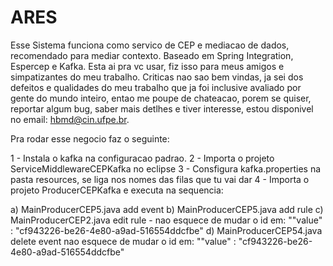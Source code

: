# ARES

Esse Sistema funciona como servico de CEP e mediacao de dados, recomendado para mediar contexto. Baseado em Spring Integration, Espercep e Kafka. Esta ai pra vc usar, fiz isso para meus amigos e simpatizantes do meu trabalho. Criticas nao sao bem vindas, ja sei dos defeitos e qualidades do meu trabalho que ja foi inclusive avaliado por gente do mundo inteiro, entao me poupe de chateacao, porem se quiser, reportar algum bug, saber mais detlhes e tiver interesse, estou disponivel no email: hbmd@cin.ufpe.br. 

Pra rodar esse negocio faz o seguinte: 

1 - Instala o kafka na configuracao padrao.
2 - Importa o projeto ServiceMiddlewareCEPKafka no eclipse
3 - Consfigura kafka.properties na pasta resources, se liga nos nomes das filas que tu vai dar
4 - Importa o projeto ProducerCEPKafka e executa na sequencia:

a) MainProducerCEP5.java add event
b) MainProducerCEP5.java add rule
c) MainProducerCEP2.java edit rule - nao esquece de mudar o id em: "\"value\" : \"cf943226-be26-4e80-a9ad-516554ddcfbe\"
d) MainProducerCEP54.java delete event nao esquece de mudar o id em: "\"value\" : \"cf943226-be26-4e80-a9ad-516554ddcfbe\"
